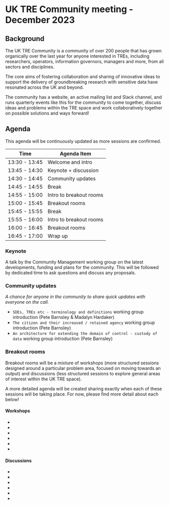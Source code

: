 # UK TRE Community meeting - December 2023

## Background

​The UK TRE Community is a community of over 200 people that has grown organically over the last year for anyone interested in TREs, including researchers, operators, information governors, managers and more, from all sectors and disciplines.

​The core aims of fostering collaboration and sharing of innovative ideas to support the delivery of groundbreaking research with sensitive data have resonated across the UK and beyond.

​The community has a website, an active mailing list and Slack channel, and runs quarterly events like this for the community to come together, discuss ideas and problems within the TRE space and work collaboratively together on possible solutions and ways forward!

## Agenda

This agenda will be continuously updated as more sessions are confirmed.

| Time          | Agenda Item             |
| ------------- | ----------------------- |
| 13:30 - 13:45 | Welcome and intro       |
| 13:45 - 14:30 | Keynote + discussion    |
| 14:30 - 14:45 | Community updates       |
| 14:45 - 14:55 | Break                   |
| 14:55 - 15:00 | Intro to breakout rooms |
| 15:00 - 15:45 | Breakout rooms          |
| 15:45 - 15:55 | Break                   |
| 15:55 - 16:00 | Intro to breakout rooms |
| 16:00 - 16:45 | Breakout rooms          |
| 16:45 - 17:00 | Wrap up                 |

### Keynote

A talk by the Community Management working group on the latest developments, funding and plans for the community.
This will be followed by dedicated time to ask questions and discuss any proposals.

### Community updates

_A chance for anyone in the community to share quick updates with everyone on the call._

- `SDEs, TREs etc - terminology and definitions` working group introduction (Pete Barnsley & Madalyn Hardaker)
- `The citizen and their increased / retained agency` working group introduction (Pete Barnsley)
- `An architecture for extending the domain of control - custody of data` working group introduction (Pete Barnsley)

### Breakout rooms

Breakout rooms will be a mixture of workshops (more structured sessions designed around a particular problem area, focused on moving towards an output) and discussions (less structured sessions to explore general areas of interest within the UK TRE space).

A more detailed agenda will be created sharing exactly when each of these sessions will be taking place.
For now, please find more detail about each below!

#### Workshops

- [](./workshop-package-allow-lists.md)
- [](./workshop-manual-output-checking.md)
- [](./workshop-researcher-passports.md)
- [](./workshop-automated-output-checking-coi.md)
- [](./workshop-satre.md)
- [](./workshop-tre-c4-architecture.md)

#### Discussions

- [](./discussion-local-cloud-hosting.md)
- [](./discussion-tre-federation.md)
- [](./discussion-nhs-sde.md)
- [](./discussion-provenance-metadata-standards.md)
- [](./discussion-ppie.md)
- [](./discussion-multi-tre.md)
